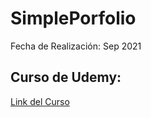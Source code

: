 # SimplePorfolio
Fecha de Realización: Sep 2021
## Curso de Udemy: 
[Link del Curso](https://www.udemy.com/course/desarrollo-web-completo-con-html5-css3-js-php-y-mysql/ )
